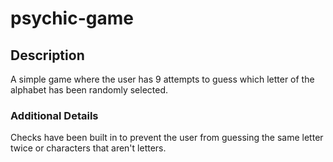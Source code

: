 # psychic-game

## Description
A simple game where the user has 9 attempts to guess which letter of the alphabet has been randomly selected.

### Additional Details
Checks have been built in to prevent the user from guessing the same letter twice or characters that aren't letters.

